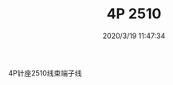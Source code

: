 ﻿---
layout: post 
title: 4P 2510
tags: 2510
categories: wire-harness
overview: 
series: 
part_number: 
thumb_img: static/202003/249-thumb-20200319194900.jpg
small_img: static/202003/249-20200319194900.jpg
date: 2020/3/19 11:47:34
---


4P针座2510线束端子线
